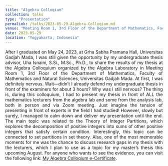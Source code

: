 ```yaml
---
title: "Algebra Colloqium"
collection: talks
type: "Presentation"
permalink: /talks/2023-05-29-Algebra-Colloqium.md
venue: "Meeting Room 1, 3rd Floor of the Department of Mathematics, Faculty of Mathematics and Natural Sciences, Universitas Gadjah Mada"
date: 2023-05-29
location: "Yogyakarta, Indonesia"
---
```


<p align=justify>
After I graduated on May 24, 2023, at Grha Sabha Pramana Hall, Universitas Gadjah Mada, I was still given the opportunity by my undergraduate thesis advisor, Uha Isnaini, S.Si., M.Sc., Ph.D., to share the results of my thesis at the Algebra Colloquium organized by the Algebra Laboratory in Meeting Room 1, 3rd Floor of the Department of Mathematics, Faculty of Mathematics and Natural Sciences, Universitas Gadjah Mada.  At first, I was definitely nervous. Wait—didn’t I already defend my undergraduate thesis in front of the examiners for about 3 hours? Why was I still nervous? The thing is, during this colloquium, I had to present my thesis in front of ALL the mathematics lecturers from the algebra lab and some from the analysis lab, both in person and via Zoom meeting. Just imagine the tension of presenting in front of experts in the field I had studied!  However, slowly but surely, I managed to calm down and deliver my presentation until the end. The main topic was related to the Theory of Integer Partitions, which explores the decomposition of positive integers into sums of other positive integers that satisfy certain condition. Interestingly, this topic can be connected to set partitions in set theory.  Also, one of the most memorable moments for me was the chance to discuss research gaps in my thesis with the lecturers, which I plan to use as a topic for my master’s thesis this upcoming August. For anyone who wants to see the evidence, you can visit the following link:
<a href="https://agung-aldhi-prastya.github.io/files/Sertifikat Kolokium Aljabar Mei 2023 Agung Aldhi Prastya, S.Mat..pdf" target="_blank">My Algebra Colloqium e-Certificate</a>.
</p>
